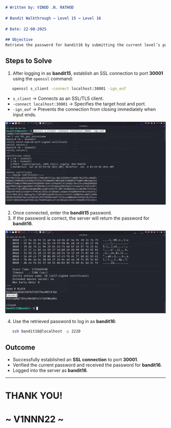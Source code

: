 ```markdown
# Written by: VINOD .N. RATHOD  

# Bandit Walkthrough — Level 15 → Level 16  

# Date: 22-08-2025  

## Objective  
Retrieve the password for bandit16 by submitting the current level’s password ("bandit15") to port "30001" on `localhost` using "SSL encryption".  
```

## **Steps to Solve**

1. After logging in as **bandit15**, establish an SSL connection to port **30001** using the `openssl` command:

```bash
   openssl s_client -connect localhost:30001 -ign_eof
```

* `s_client` → Connects as an SSL/TLS client.
* `-connect localhost:30001` → Specifies the target host and port.
* `-ign_eof` → Prevents the connection from closing immediately when input ends.

![Using openssl s\_client](Assets/level-15.png)

2. Once connected, enter the **bandit15** password.
3. If the password is correct, the server will return the password for **bandit16**.

![Entering the password, and retrieving the next password](Assets/level-15.1.png)

4. Use the retrieved password to log in as **bandit16**:

```bash
   ssh bandit16@localhost -p 2220
```


## **Outcome**

* Successfully established an **SSL connection** to port **30001**.
* Verified the current password and received the password for **bandit16**.
* Logged into the server as **bandit16**.

---

# THANK YOU!

# \~ **V1NNN22** \~


